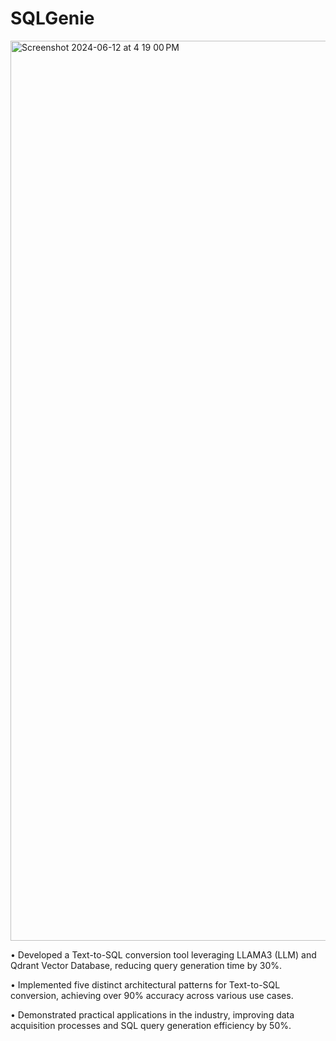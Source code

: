 # SQLGenie

<img width="1440" alt="Screenshot 2024-06-12 at 4 19 00 PM" src="https://github.com/harshk04/QDRANT-LLM/assets/115946158/62c8280b-7974-4589-ac3e-14341b89cb85">


• Developed a Text-to-SQL conversion tool leveraging LLAMA3 (LLM) and Qdrant Vector Database, reducing
query generation time by 30%.

• Implemented five distinct architectural patterns for Text-to-SQL conversion, achieving over 90% accuracy
across various use cases.

• Demonstrated practical applications in the industry, improving data acquisition processes and SQL query
generation efficiency by 50%.

